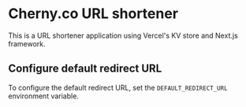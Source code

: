# Cherny.co URL shortener

This is a URL shortener application using Vercel's KV store and Next.js framework.

## Configure default redirect URL

To configure the default redirect URL, set the `DEFAULT_REDIRECT_URL` environment variable.
